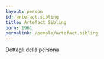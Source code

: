 ```yaml
---
layout: person
id: artefact.sibling
title: Artefact Sibling
born: 1961
permalink: /people/artefact.sibling
---
```


Dettagli della persona 